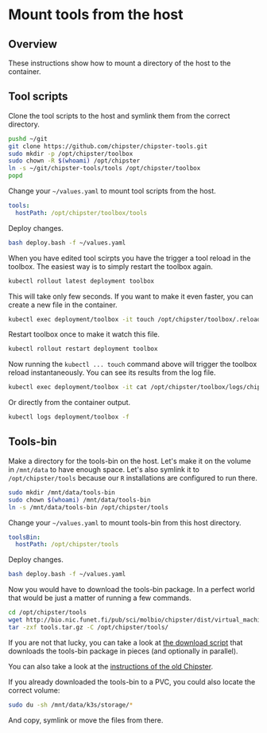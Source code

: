 # Mount tools from the host
## Overview

These instructions show how to mount a directory of the host to the container.

## Tool scripts

Clone the tool scripts to the host and symlink them from the correct directory.

```bash
pushd ~/git
git clone https://github.com/chipster/chipster-tools.git
sudo mkdir -p /opt/chipster/toolbox
sudo chown -R $(whoami) /opt/chipster
ln -s ~/git/chipster-tools/tools /opt/chipster/toolbox
popd
```

Change your `~/values.yaml` to mount tool scripts from the host.

```yaml
tools:
  hostPath: /opt/chipster/toolbox/tools
```

Deploy changes.

```bash
bash deploy.bash -f ~/values.yaml
```

When you have edited tool scirpts you have the trigger a tool reload in the toolbox. The easiest way is to simply restart the toolbox again. 

```bash
kubectl rollout latest deployment toolbox
```

This will take only few seconds. If you want to make it even faster, you can create a new file in the container.

```bash
kubectl exec deployment/toolbox -it touch /opt/chipster/toolbox/.reload/touch-me-to-reload-tools
```

Restart toolbox once to make it watch this file.

```bash
kubectl rollout restart deployment toolbox
```

Now running the `kubectl ... touch` command above will trigger the toolbox reload instantaneously. You can see its results from the log file.

```bash
kubectl exec deployment/toolbox -it cat /opt/chipster/toolbox/logs/chipster.log
```

Or directly from the container output.

```bash
kubectl logs deployment/toolbox -f
```

## Tools-bin

Make a directory for the tools-bin on the host. Let's make it on the volume in `/mnt/data` to have enough space. Let's also symlink it to `/opt/chipster/tools` because our `R` installations are configured to run there.

```bash
sudo mkdir /mnt/data/tools-bin
sudo chown $(whoami) /mnt/data/tools-bin 
ln -s /mnt/data/tools-bin /opt/chipster/tools
```

Change your `~/values.yaml` to mount tools-bin from this host directory.

```yaml
toolsBin:
  hostPath: /opt/chipster/tools
```

Deploy changes.

```bash
bash deploy.bash -f ~/values.yaml
```

Now you would have to download the tools-bin package. In a perfect world that would be just a matter of running a few commands.

```bash
cd /opt/chipster/tools
wget http://bio.nic.funet.fi/pub/sci/molbio/chipster/dist/virtual_machines/CHIPSTER_VERSION/tools/tools.tar.gz
tar -zxf tools.tar.gz -C /opt/chipster/tools/
```

If you are not that lucky, you can take a look at [the download script](https://github.com/chipster/chipster-openshift/blob/master/k3s/helm/chipster/templates/download-tools-bin-job.yaml) that downloads the tools-bin package in pieces (and optionally in parallel).

You can also take a look at the [instructions of the old Chipster](https://github.com/chipster/chipster/wiki/TechnicalManual#download-tools-package-manually).

If you already downloaded the tools-bin to a PVC, you could also locate the correct volume:

```bash
sudo du -sh /mnt/data/k3s/storage/*
```

And copy, symlink or move the files from there.